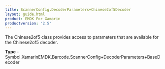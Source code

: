 ```yaml
---
title: ScannerConfig.DecoderParameters+Chinese2of5Decoder
layout: guide.html
product: EMDK For Xamarin 
productversion: '2.5' 
---
```

The Chinese2of5 class provides access to parameters that are available for the Chinese2of5 decoder.

**Type** - Symbol.XamarinEMDK.Barcode.ScannerConfig+DecoderParameters+BaseDecoder

